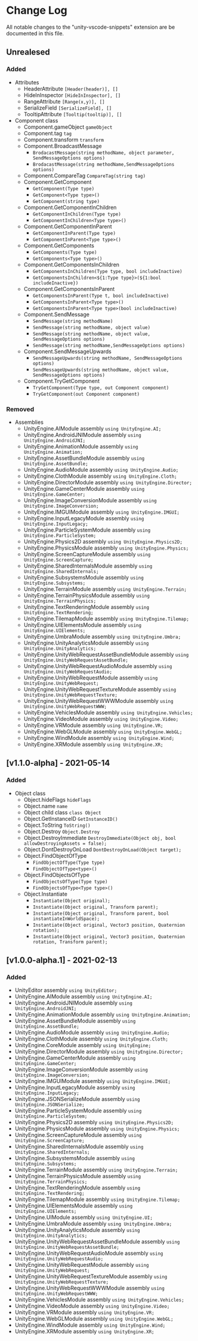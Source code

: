 # Change Log
All notable changes to the "unity-vscode-snippets" extension are be documented in this file.

## Unrealesed
### Added
- Attributes
  - HeaderAttribute `[Header(header)], []`
  - HideInInspector `[HideInInspector], []`
  - RangeAttribute `[Range(x,y)], []`
  - SerializeField `[SerializeField], []`
  - TooltipAttribute `[Tooltip(tooltip)], []`
- Component class
  - Component.gameObject `gameObject`
  - Component.tag `tag`
  - Component.transform `transform`
  - Component.BroadcastMessage
    - `BrodacastMessage(string methodName, object parameter, SendMessageOptions options)`
    - `BrodacastMessage(string methodName,SendMessageOptions options)`
  - Component.CompareTag `CompareTag(string tag)`
  - Component.GetComponent
    - `GetComponent(Type type)`
    - `GetComponent<Type type>()`
    - `GetComponent(string type)`
  - Component.GetComponentInChildren
    - `GetComponentInChildren(Type type)`
    - `GetComponentInChildren<Type type>()`
  - Component.GetComponentInParent
    - `GetComponentInParent(Type type)`
    - `GetComponentInParent<Type type>()`
  - Component.GetComponents
    - `GetComponents(Type type)`
    - `GetComponents<Type type>()`
  - Component.GetComponentsInChildren
    - `GetComponentsInChildren(Type type, bool includeInactive)`
    - `GetComponentsInChildren<${1:Type type}>(${1:bool includeInactive})`
  - Component.GetComponentsInParent
    - `GetComponentsInParent(Type t, bool includeInactive)`
    - `GetComponentsInParent<Type type>()`
    - `GetComponentsInParent<Type type>(bool includeInactive)`
  - Component.SendMessage
    - `SendMessage(string methodName)`
    - `SendMessage(string methodName, object value)`
    - `SendMessage(string methodName, object value, SendMessageOptions options)`
    - `SendMessage(string methodName,SendMessageOptions options)`
  - Component.SendMessageUpwards
    - `SendMessageUpwards(string methodName, SendMessageOptions options)`
    - `SendMessageUpwards(string methodName, object value, SendMessageOptions options)`
  - Component.TryGetComponent
    - `TryGetComponent(Type type, out Component component)`
    - `TryGetComponent(out Component component)`
### Removed
- Assemblies
  - UnityEngine.AIModule assembly `using UnityEngine.AI;`
  - UnityEngine.AndroidJNIModule assembly `using UnityEngine.AndroidJNI;`
  - UnityEngine.AnimationModule assembly `using UnityEngine.Animation;`
  - UnityEngine.AssetBundleModule assembly `using UnityEngine.AssetBundle;`
  - UnityEngine.AudioModule assembly `using UnityEngine.Audio;`
  - UnityEngine.ClothModule assembly `using UnityEngine.Cloth;`
  - UnityEngine.DirectorModule assembly `using UnityEngine.Director;`
  - UnityEngine.GameCenterModule assembly `using UnityEngine.GameCenter;`
  - UnityEngine.ImageConversionModule assembly `using UnityEngine.ImageConversion;`
  - UnityEngine.IMGUIModule assembly `using UnityEngine.IMGUI;`
  - UnityEngine.InputLegacyModule assembly `using UnityEngine.InputLegacy;`
  - UnityEngine.ParticleSystemModule assembly `using UnityEngine.ParticleSystem;`
  - UnityEngine.Physics2D assembly `using UnityEngine.Physics2D;`
  - UnityEngine.PhysicsModule assembly `using UnityEngine.Physics;`
  - UnityEngine.ScreenCaptureModule assembly `using UnityEngine.ScreenCapture;`
  - UnityEngine.SharedInternalsModule assembly `using UnityEngine.SharedInternals;`
  - UnityEngine.SubsystemsModule assembly `using UnityEngine.Subsystems;`
  - UnityEngine.TerrainModule assembly `using UnityEngine.Terrain;`
  - UnityEngine.TerrainPhysicsModule assembly `using UnityEngine.TerrainPhysics;`
  - UnityEngine.TextRenderingModule assembly `using UnityEngine.TextRendering;`
  - UnityEngine.TilemapModule assembly `using UnityEngine.Tilemap;`
  - UnityEngine.UIElementsModule assembly `using UnityEngine.UIElements;`
  - UnityEngine.UmbraModule assembly `using UnityEngine.Umbra;`
  - UnityEngine.UnityAnalyticsModule assembly `using UnityEngine.UnityAnalytics;`
  - UnityEngine.UnityWebRequestAssetBundleModule assembly `using UnityEngine.UnityWebRequestAssetBundle;`
  - UnityEngine.UnityWebRequestAudioModule assembly `using UnityEngine.UnityWebRequestAudio;`
  - UnityEngine.UnityWebRequestModule assembly `using UnityEngine.UnityWebRequest;`
  - UnityEngine.UnityWebRequestTextureModule assembly `using UnityEngine.UnityWebRequestTexture;`
  - UnityEngine.UnityWebRequestWWWModule assembly `using UnityEngine.UnityWebRequestWWW;`
  - UnityEngine.VehiclesModule assembly `using UnityEngine.Vehicles;`
  - UnityEngine.VideoModule assembly `using UnityEngine.Video;`
  - UnityEngine.VRModule assembly `using UnityEngine.VR;`
  - UnityEngine.WebGLModule assembly `using UnityEngine.WebGL;`
  - UnityEngine.WindModule assembly `using UnityEngine.Wind;`
  - UnityEngine.XRModule assembly `using UnityEngine.XR;`


## [v1.1.0-alpha] - 2021-05-14
### Added
- Object class
  - Object.hideFlags `hideFlags`
  - Object.name `name`
  - Object child class `class Object`
  - Object.GetInstanceID `GetInstanceID()`
  - Object.ToString `ToString()`
  - Object.Destroy `Object.Destroy`
  - Object.DestroyImmediate `DestroyImmediate(Object obj, bool allowDestroyingAssets = false);`
  - Object.DontDestroyOnLoad `DontDestroyOnLoad(Object target);`
  - Object.FindObjectOfType
    - `FindObjectOfType(Type type)`
    - `FindObjectOfType<type>()`
  - Object.FindObjectsOfType
    - `FindObjectsOfType(Type type)`
    - `FindObjectsOfType<Type type>()`
  - Object.Instantiate
    - `Instantiate(Object original);`
    - `Instantiate(Object original, Transform parent);`
    - `Instantiate(Object original, Transform parent, bool instantiateInWorldSpace);`
    - `Instantiate(Object original, Vector3 position, Quaternion rotation);`
    - `Instantiate(Object original, Vector3 position, Quaternion rotation, Transform parent);`

## [v1.0.0-alpha.1] - 2021-02-13
### Added
- UnityEditor assembly `using UnityEditor;`
- UnityEngine.AIModule assembly `using UnityEngine.AI;`
- UnityEngine.AndroidJNIModule assembly `using UnityEngine.AndroidJNI;`
- UnityEngine.AnimationModule assembly `using UnityEngine.Animation;`
- UnityEngine.AssetBundleModule assembly `using UnityEngine.AssetBundle;`
- UnityEngine.AudioModule assembly `using UnityEngine.Audio;`
- UnityEngine.ClothModule assembly `using UnityEngine.Cloth;`
- UnityEngine.CoreModule assembly `using UnityEngine;`
- UnityEngine.DirectorModule assembly `using UnityEngine.Director;`
- UnityEngine.GameCenterModule assembly `using UnityEngine.GameCenter;`
- UnityEngine.ImageConversionModule assembly `using UnityEngine.ImageConversion;`
- UnityEngine.IMGUIModule assembly `using UnityEngine.IMGUI;`
- UnityEngine.InputLegacyModule assembly `using UnityEngine.InputLegacy;`
- UnityEngine.JSONSerializeModule assembly `using UnityEngine.JSONSerialize;`
- UnityEngine.ParticleSystemModule assembly `using UnityEngine.ParticleSystem;`
- UnityEngine.Physics2D assembly `using UnityEngine.Physics2D;`
- UnityEngine.PhysicsModule assembly `using UnityEngine.Physics;`
- UnityEngine.ScreenCaptureModule assembly `using UnityEngine.ScreenCapture;`
- UnityEngine.SharedInternalsModule assembly `using UnityEngine.SharedInternals;`
- UnityEngine.SubsystemsModule assembly `using UnityEngine.Subsystems;`
- UnityEngine.TerrainModule assembly `using UnityEngine.Terrain;`
- UnityEngine.TerrainPhysicsModule assembly `using UnityEngine.TerrainPhysics;`
- UnityEngine.TextRenderingModule assembly `using UnityEngine.TextRendering;`
- UnityEngine.TilemapModule assembly `using UnityEngine.Tilemap;`
- UnityEngine.UIElementsModule assembly `using UnityEngine.UIElements;`
- UnityEngine.UIModule assembly `using UnityEngine.UI;`
- UnityEngine.UmbraModule assembly `using UnityEngine.Umbra;`
- UnityEngine.UnityAnalyticsModule assembly `using UnityEngine.UnityAnalytics;`
- UnityEngine.UnityWebRequestAssetBundleModule assembly `using UnityEngine.UnityWebRequestAssetBundle;`
- UnityEngine.UnityWebRequestAudioModule assembly `using UnityEngine.UnityWebRequestAudio;`
- UnityEngine.UnityWebRequestModule assembly `using UnityEngine.UnityWebRequest;`
- UnityEngine.UnityWebRequestTextureModule assembly `using UnityEngine.UnityWebRequestTexture;`
- UnityEngine.UnityWebRequestWWWModule assembly `using UnityEngine.UnityWebRequestWWW;`
- UnityEngine.VehiclesModule assembly `using UnityEngine.Vehicles;`
- UnityEngine.VideoModule assembly `using UnityEngine.Video;`
- UnityEngine.VRModule assembly `using UnityEngine.VR;`
- UnityEngine.WebGLModule assembly `using UnityEngine.WebGL;`
- UnityEngine.WindModule assembly `using UnityEngine.Wind;`
- UnityEngine.XRModule assembly `using UnityEngine.XR;`
